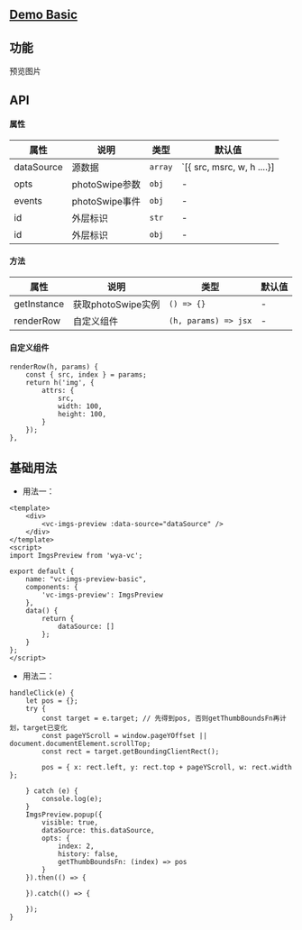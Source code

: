 ## [Demo Basic](https://wya-team.github.io/wya-vc/dist/imgs-preview/basic.html)

## 功能
预览图片

## API

#### 属性

属性 | 说明 | 类型 | 默认值
---|---|---|---
dataSource | 源数据 | `array` | `[{ src, msrc, w, h ....}] | ["", ""]`
opts | photoSwipe参数 | `obj` | -
events | photoSwipe事件 | `obj` | -
id | 外层标识 | `str` | -
id | 外层标识 | `obj` | -

#### 方法
属性 | 说明 | 类型 | 默认值
---|---|---|---
getInstance | 获取photoSwipe实例 | `() => {}` | -
renderRow | 自定义组件 | `(h, params) => jsx` | -

#### 自定义组件

```
renderRow(h, params) {
	const { src, index } = params; 
	return h('img', {
		attrs: {
			src,
			width: 100,
			height: 100,
		}
	});
},
```

## 基础用法

- 用法一：
```vue
<template>
	<div>
		<vc-imgs-preview :data-source="dataSource" />
	</div>
</template>
<script>
import ImgsPreview from 'wya-vc';

export default {
	name: "vc-imgs-preview-basic",
	components: {
		'vc-imgs-preview': ImgsPreview
	},
	data() {
		return {
			dataSource: []
		};
	}
};
</script>
```
- 用法二：

```
handleClick(e) {
	let pos = {};
	try {
		const target = e.target; // 先得到pos, 否则getThumbBoundsFn再计划，target已变化
		const pageYScroll = window.pageYOffset || document.documentElement.scrollTop;
		const rect = target.getBoundingClientRect();

		pos = { x: rect.left, y: rect.top + pageYScroll, w: rect.width };

	} catch (e) {
		console.log(e);
	}
	ImgsPreview.popup({
		visible: true,
		dataSource: this.dataSource,
		opts: {
			index: 2,
			history: false,
			getThumbBoundsFn: (index) => pos
		}
	}).then(() => {

	}).catch(() => {

	});
}
```